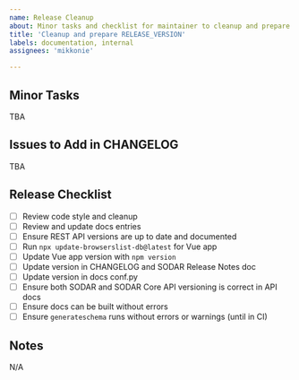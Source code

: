 ```yaml
---
name: Release Cleanup
about: Minor tasks and checklist for maintainer to cleanup and prepare a release
title: 'Cleanup and prepare RELEASE_VERSION'
labels: documentation, internal
assignees: 'mikkonie'

---
```


## Minor Tasks

TBA

## Issues to Add in CHANGELOG

TBA

## Release Checklist

- [ ] Review code style and cleanup
- [ ] Review and update docs entries
- [ ] Ensure REST API versions are up to date and documented
- [ ] Run `npx update-browserslist-db@latest` for Vue app
- [ ] Update Vue app version with `npm version`
- [ ] Update version in CHANGELOG and SODAR Release Notes doc
- [ ] Update version in docs conf.py
- [ ] Ensure both SODAR and SODAR Core API versioning is correct in API docs
- [ ] Ensure docs can be built without errors
- [ ] Ensure `generateschema` runs without errors or warnings (until in CI)

## Notes

N/A
